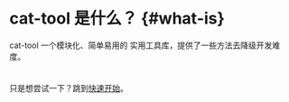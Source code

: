 # cat-tool 是什么？ {#what-is}

cat-tool 一个模块化、简单易用的 实用工具库，提供了一些方法去降级开发难度。

<div class="tip custom-block" style="padding-top: 8px">

只是想尝试一下？跳到[快速开始](./getting-started)。

</div>

